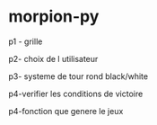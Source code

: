 # morpion-py

p1 - grille

p2- choix de l utilisateur

p3- systeme de tour rond black/white

p4-verifier les conditions de victoire
  


  
p4-fonction que genere le jeux
